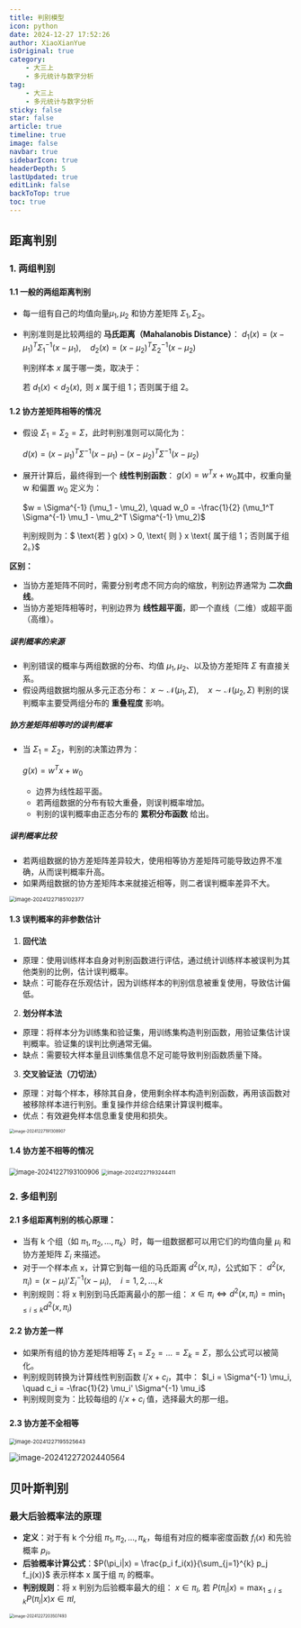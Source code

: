 ```yaml
---
title: 判别模型
icon: python
date: 2024-12-27 17:52:26
author: XiaoXianYue
isOriginal: true
category: 
    - 大三上
    - 多元统计与数字分析
tag:
    - 大三上
    - 多元统计与数字分析
sticky: false
star: false
article: true
timeline: true
image: false
navbar: true
sidebarIcon: true
headerDepth: 5
lastUpdated: true
editLink: false
backToTop: true
toc: true
---
```




## 距离判别

### 1. 两组判别

#### **1.1 一般的两组距离判别**

- 每一组有自己的均值向量$\mu_1, \mu_2$ 和协方差矩阵 $\Sigma_1, \Sigma_2$。

- 判别准则是比较两组的 **马氏距离（Mahalanobis Distance）**： $d_1(x) = (x - \mu_1)^T \Sigma_1^{-1} (x - \mu_1), \quad d_2(x) = (x - \mu_2)^T \Sigma_2^{-1} (x - \mu_2)$ 

    判别样本 $x$ 属于哪一类，取决于： 

    $\text{若 } d_1(x) < d_2(x), \text{ 则 } x \text{ 属于组 1；否则属于组 2。}$

#### **1.2 协方差矩阵相等的情况**

- 假设 $\Sigma_1 = \Sigma_2 = \Sigma$，此时判别准则可以简化为： 

    $d(x) = (x - \mu_1)^T \Sigma^{-1} (x - \mu_1) - (x - \mu_2)^T \Sigma^{-1} (x - \mu_2)$

- 展开计算后，最终得到一个 **线性判别函数**： $g(x) = w^T x + w_0$其中，权重向量 w 和偏置 $w_0$ 定义为：

    $w = \Sigma^{-1} (\mu_1 - \mu_2), \quad w_0 = -\frac{1}{2} (\mu_1^T \Sigma^{-1} \mu_1 - \mu_2^T \Sigma^{-1} \mu_2)$ 

    判别规则为：$ \text{若 } g(x) > 0, \text{ 则 } x \text{ 属于组 1；否则属于组 2。}$

**区别：**

- 当协方差矩阵不同时，需要分别考虑不同方向的缩放，判别边界通常为 **二次曲线**。
- 当协方差矩阵相等时，判别边界为 **线性超平面**，即一个直线（二维）或超平面（高维）。

##### **误判概率的来源**

- 判别错误的概率与两组数据的分布、均值 $\mu_1, \mu_2$、以及协方差矩阵 $\Sigma$ 有直接关系。
- 假设两组数据均服从多元正态分布： $x \sim \mathcal{N}(\mu_1, \Sigma), \quad x \sim \mathcal{N}(\mu_2, \Sigma)$ 判别的误判概率主要受两组分布的 **重叠程度** 影响。

##### **协方差矩阵相等时的误判概率**

- 当 $\Sigma_1 = \Sigma_2$，判别的决策边界为：

    $g(x) = w^T x + w_0$

    - 边界为线性超平面。
    - 若两组数据的分布有较大重叠，则误判概率增加。
    - 判别的误判概率由正态分布的 **累积分布函数** 给出。

##### **误判概率比较**

- 若两组数据的协方差矩阵差异较大，使用相等协方差矩阵可能导致边界不准确，从而误判概率升高。
- 如果两组数据的协方差矩阵本来就接近相等，则二者误判概率差异不大。

<img src="./4.assets/image-20241227185102377.png" alt="image-20241227185102377" style="zoom: 67%;" />



#### 1.3 误判概率的非参数估计

1. **回代法**

- 原理：使用训练样本自身对判别函数进行评估，通过统计训练样本被误判为其他类别的比例，估计误判概率。
- 缺点：可能存在乐观估计，因为训练样本的判别信息被重复使用，导致估计偏低。

2. **划分样本法**

- 原理：将样本分为训练集和验证集，用训练集构造判别函数，用验证集估计误判概率。验证集的误判比例通常无偏。
- 缺点：需要较大样本量且训练集信息不足可能导致判别函数质量下降。

3. **交叉验证法（刀切法）**

- 原理：对每个样本，移除其自身，使用剩余样本构造判别函数，再用该函数对被移除样本进行判别。重复操作并综合结果计算误判概率。
- 优点：有效避免样本信息重复使用和损失。

<img src="./4.assets/image-20241227191308907.png" alt="image-20241227191308907" style="zoom:50%;" />



#### 1.4 协方差不相等的情况

<img src="./4.assets/image-20241227193100906.png" alt="image-20241227193100906" style="zoom: 80%;" />

<img src="./4.assets/image-20241227193244411.png" alt="image-20241227193244411" style="zoom: 67%;" />



### 2. 多组判别

#### 2.1 **多组距离判别的核心原理**：

- 当有 k 个组（如 $\pi_1, \pi_2, ..., \pi_k$）时，每一组数据都可以用它们的均值向量 $\mu_i$ 和协方差矩阵 $\Sigma_i$ 来描述。
- 对于一个样本点 x，计算它到每一组的马氏距离 $d^2(x, \pi_i)$，公式如下： $d^2(x, \pi_i) = (x - \mu_i)' \Sigma_i^{-1} (x - \mu_i), \quad i = 1, 2, ..., k$
- 判别规则：将 x 判别到马氏距离最小的那一组： $x \in \pi_{i} \iff d^2(x, \pi_i) = \min_{1 \leq i \leq k} d^2(x, \pi_i)$

#### 2.2 协方差一样

- 如果所有组的协方差矩阵相等 $\Sigma_1 = \Sigma_2 = ... = \Sigma_k = \Sigma$，那么公式可以被简化。
- 判别规则转换为计算线性判别函数 $I_i'x + c_i$，其中： $I_i = \Sigma^{-1} \mu_i, \quad c_i = -\frac{1}{2} \mu_i' \Sigma^{-1} \mu_i$
- 判别规则变为：比较每组的 $I_i'x + c_i$ 值，选择最大的那一组。

#### 2.3 协方差不全相等

<img src="./4.assets/image-20241227195525643.png" alt="image-20241227195525643" style="zoom: 67%;" />

![image-20241227202440564](./4.assets/image-20241227202440564.png)



## 贝叶斯判别

### **最大后验概率法的原理**

- **定义**：对于有 k 个分组 $\pi_1, \pi_2, \dots, \pi_k$，每组有对应的概率密度函数 $f_i(x)$ 和先验概率 $p_i$。
- **后验概率计算公式**：$P(\pi_i|x) = \frac{p_i f_i(x)}{\sum_{j=1}^{k} p_j f_j(x)}$  表示样本 x 属于组 $\pi_i$ 的概率。
- **判别规则**：将 x 判别为后验概率最大的组： $x∈π_l$, $\text{若 } P(\pi_l|x) = \max_{1 \leq i \leq k} P(\pi_i|x)x∈πl,$

<img src="./4.assets/image-20241227203507493.png" alt="image-20241227203507493" style="zoom: 50%;" />